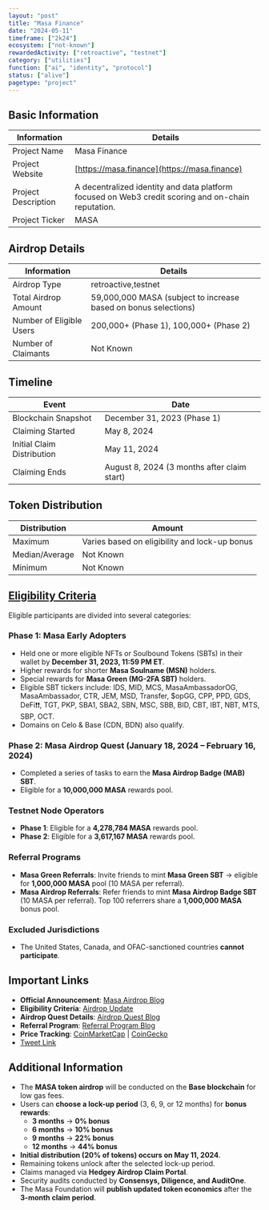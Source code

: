 ```yaml
---
layout: "post"
title: "Masa Finance"
date: "2024-05-11"
timeframe: ["2k24"]
ecosystem: ["not-known"]
rewardedActivity: ["retroactive", "testnet"]
category: ["utilities"]
function: ["ai", "identity", "protocol"]
status: ["alive"]
pagetype: "project"
---
```


## Basic Information

| Information         | Details                                                                                            |
| ------------------- | -------------------------------------------------------------------------------------------------- |
| Project Name        | Masa Finance                                                                                       |
| Project Website     | [https://masa.finance](https://masa.finance)                                                       |
| Project Description | A decentralized identity and data platform focused on Web3 credit scoring and on-chain reputation. |
| Project Ticker      | MASA                                                                                               |

## Airdrop Details

| Information              | Details                                                         |
| ------------------------ | --------------------------------------------------------------- |
| Airdrop Type             | retroactive,testnet                                             |
| Total Airdrop Amount     | 59,000,000 MASA (subject to increase based on bonus selections) |
| Number of Eligible Users | 200,000+ (Phase 1), 100,000+ (Phase 2)                          |
| Number of Claimants      | Not Known                                                       |

## Timeline

| Event                      | Date                                        |
| -------------------------- | ------------------------------------------- |
| Blockchain Snapshot        | December 31, 2023 (Phase 1)                 |
| Claiming Started           | May 8, 2024                                 |
| Initial Claim Distribution | May 11, 2024                                |
| Claiming Ends              | August 8, 2024 (3 months after claim start) |

## Token Distribution

| Distribution   | Amount                                        |
| -------------- | --------------------------------------------- |
| Maximum        | Varies based on eligibility and lock-up bonus |
| Median/Average | Not Known                                     |
| Minimum        | Not Known                                     |

## [Eligibility Criteria](https://medium.com/masa-finance/masa-token-airdrop-update-5dcf9c47b017)

Eligible participants are divided into several categories:

### **Phase 1: Masa Early Adopters**

- Held one or more eligible NFTs or Soulbound Tokens (SBTs) in their wallet by **December 31, 2023, 11:59 PM ET**.
- Higher rewards for shorter **Masa Soulname (MSN)** holders.
- Special rewards for **Masa Green (MG-2FA SBT)** holders.
- Eligible SBT tickers include: IDS, MID, MCS, MasaAmbassadorOG, MasaAmbassador, CTR, JEM, MSD, Transfer, $opGG, CPP, PPD, GDS, DeFi❗❗, TGT, PKP, SBA1, SBA2, SBN, MSC, SBB, BID, CBT, IBT, NBT, MTS, SBP, OCT.
- Domains on Celo & Base (CDN, BDN) also qualify.

### **Phase 2: Masa Airdrop Quest (January 18, 2024 – February 16, 2024)**

- Completed a series of tasks to earn the **Masa Airdrop Badge (MAB) SBT**.
- Eligible for a **10,000,000 MASA** rewards pool.

### **Testnet Node Operators**

- **Phase 1**: Eligible for a **4,278,784 MASA** rewards pool.
- **Phase 2**: Eligible for a **3,617,167 MASA** rewards pool.

### **Referral Programs**

- **Masa Green Referrals**: Invite friends to mint **Masa Green SBT** → eligible for **1,000,000 MASA** pool (10 MASA per referral).
- **Masa Airdrop Referrals**: Refer friends to mint **Masa Airdrop Badge SBT** (10 MASA per referral). Top 100 referrers share a **1,000,000 MASA** bonus pool.

### **Excluded Jurisdictions**

- The United States, Canada, and OFAC-sanctioned countries **cannot participate**.

## Important Links

- **Official Announcement**: [Masa Airdrop Blog](https://medium.com/masa-finance/masa-token-airdrop-claim-rewards-program-1ec84ffca568)
- **Eligibility Criteria**: [Airdrop Update](https://medium.com/masa-finance/masa-token-airdrop-update-5dcf9c47b017)
- **Airdrop Quest Details**: [Airdrop Quest Blog](https://medium.com/masa-finance/masa-token-airdrop-quest-is-now-live-86a3ce28d153)
- **Referral Program**: [Referral Program Blog](https://masafinance.medium.com/the-masa-referral-program-invite-your-friends-earn-masa-tokens-72851e331614)
- **Price Tracking**: [CoinMarketCap](https://coinmarketcap.com/currencies/masa) | [CoinGecko](https://www.coingecko.com/en/coins/masa)
- [Tweet Link](https://x.com/getmasafi/status/1785656656023396396)

## Additional Information

- The **MASA token airdrop** will be conducted on the **Base blockchain** for low gas fees.
- Users can **choose a lock-up period** (3, 6, 9, or 12 months) for **bonus rewards**:
  - **3 months** → **0% bonus**
  - **6 months** → **10% bonus**
  - **9 months** → **22% bonus**
  - **12 months** → **44% bonus**
- **Initial distribution (20% of tokens) occurs on May 11, 2024**.
- Remaining tokens unlock after the selected lock-up period.
- Claims managed via **Hedgey Airdrop Claim Portal**.
- Security audits conducted by **Consensys, Diligence, and AuditOne**.
- The Masa Foundation will **publish updated token economics** after the **3-month claim period**.